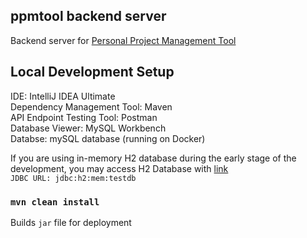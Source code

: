 ## ppmtool backend server
Backend server for [Personal Project Management Tool](https://github.com/yshensh/ppmtool-heroku)

## Local Development Setup
IDE: IntelliJ IDEA Ultimate <br />
Dependency Management Tool: Maven <br />
API Endpoint Testing Tool: Postman <br />
Database Viewer: MySQL Workbench <br />
Databse: mySQL database (running on Docker) <br />

If you are using in-memory H2 database during the early stage of the development,
you may access H2 Database with [link](http://localhost:8080/h2-console/) <br />
`JDBC URL: jdbc:h2:mem:testdb`

### `mvn clean install` 
Builds `jar` file for deployment
